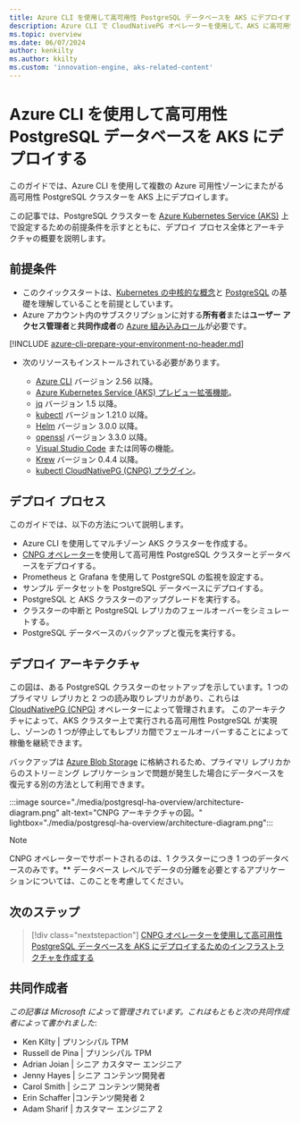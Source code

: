 ```yaml
---
title: Azure CLI を使用して高可用性 PostgreSQL データベースを AKS にデプロイする方法の概要
description: Azure CLI で CloudNativePG オペレーターを使用して、AKS に高可用性 PostgreSQL データベースをデプロイする方法について説明します。
ms.topic: overview
ms.date: 06/07/2024
author: kenkilty
ms.author: kkilty
ms.custom: 'innovation-engine, aks-related-content'
---
```

# Azure CLI を使用して高可用性 PostgreSQL データベースを AKS にデプロイする

このガイドでは、Azure CLI を使用して複数の Azure 可用性ゾーンにまたがる高可用性 PostgreSQL クラスターを AKS 上にデプロイします。

この記事では、PostgreSQL クラスターを [Azure Kubernetes Service (AKS)][what-is-aks] 上で設定するための前提条件を示すとともに、デプロイ プロセス全体とアーキテクチャの概要を説明します。

## 前提条件

* このクイックスタートは、[Kubernetes の中核的な概念][core-kubernetes-concepts]と [PostgreSQL][postgresql] の基礎を理解していることを前提としています。
* Azure アカウント内のサブスクリプションに対する**所有者**または**ユーザー アクセス管理者**と**共同作成者**の [Azure 組み込みロール][azure-roles]が必要です。

[!INCLUDE [azure-cli-prepare-your-environment-no-header.md](~/reusable-content/azure-cli/azure-cli-prepare-your-environment-no-header.md)]

* 次のリソースもインストールされている必要があります。

  * [Azure CLI](/cli/azure/install-azure-cli) バージョン 2.56 以降。
  * [Azure Kubernetes Service (AKS) プレビュー拡張機能][aks-preview]。
  * [jq][jq] バージョン 1.5 以降。
  * [kubectl][install-kubectl] バージョン 1.21.0 以降。
  * [Helm][install-helm] バージョン 3.0.0 以降。
  * [openssl][install-openssl] バージョン 3.3.0 以降。
  * [Visual Studio Code][install-vscode] または同等の機能。
  * [Krew][install-krew] バージョン 0.4.4 以降。
  * [kubectl CloudNativePG (CNPG) プラグイン][cnpg-plugin]。

## デプロイ プロセス

このガイドでは、以下の方法について説明します。

* Azure CLI を使用してマルチゾーン AKS クラスターを作成する。
* [CNPG オペレーター][cnpg-plugin]を使用して高可用性 PostgreSQL クラスターとデータベースをデプロイする。
* Prometheus と Grafana を使用して PostgreSQL の監視を設定する。
* サンプル データセットを PostgreSQL データベースにデプロイする。
* PostgreSQL と AKS クラスターのアップグレードを実行する。
* クラスターの中断と PostgreSQL レプリカのフェールオーバーをシミュレートする。
* PostgreSQL データベースのバックアップと復元を実行する。

## デプロイ アーキテクチャ

この図は、ある PostgreSQL クラスターのセットアップを示しています。1 つのプライマリ レプリカと 2 つの読み取りレプリカがあり、これらは [CloudNativePG (CNPG)](https://cloudnative-pg.io/) オペレーターによって管理されます。 このアーキテクチャによって、AKS クラスター上で実行される高可用性 PostgreSQL が実現し、ゾーンの 1 つが停止してもレプリカ間でフェールオーバーすることによって稼働を継続できます。

バックアップは [Azure Blob Storage](/azure/storage/blobs/) に格納されるため、プライマリ レプリカからのストリーミング レプリケーションで問題が発生した場合にデータベースを復元する別の方法として利用できます。

:::image source="./media/postgresql-ha-overview/architecture-diagram.png" alt-text="CNPG アーキテクチャの図。" lightbox="./media/postgresql-ha-overview/architecture-diagram.png":::

> [!NOTE]
> CNPG オペレーターでサポートされるのは、1 クラスターにつき 1 つのデータベースのみです。** データベース レベルでデータの分離を必要とするアプリケーションについては、このことを考慮してください。

## 次のステップ

> [!div class="nextstepaction"]
> [CNPG オペレーターを使用して高可用性 PostgreSQL データベースを AKS にデプロイするためのインフラストラクチャを作成する][create-infrastructure]

## 共同作成者

*この記事は Microsoft によって管理されています。これはもともと次の共同作成者によって書かれました*:

* Ken Kilty | プリンシパル TPM
* Russell de Pina | プリンシパル TPM
* Adrian Joian | シニア カスタマー エンジニア
* Jenny Hayes | シニア コンテンツ開発者
* Carol Smith | シニア コンテンツ開発者
* Erin Schaffer |コンテンツ開発者 2
* Adam Sharif | カスタマー エンジニア 2

<!-- LINKS -->
[what-is-aks]: ./what-is-aks.md
[postgresql]: https://www.postgresql.org/
[core-kubernetes-concepts]: ./concepts-clusters-workloads.md
[azure-roles]: ../role-based-access-control/built-in-roles.md
[aks-preview]: ./draft.md#install-the-aks-preview-azure-cli-extension
[jq]: https://jqlang.github.io/jq/
[install-kubectl]: https://kubernetes.io/docs/tasks/tools/install-kubectl/
[install-helm]: https://helm.sh/docs/intro/install/
[install-openssl]: https://www.openssl.org/
[install-vscode]: https://code.visualstudio.com/Download
[install-krew]: https://krew.sigs.k8s.io/
[cnpg-plugin]: https://cloudnative-pg.io/documentation/current/kubectl-plugin/#using-krew
[create-infrastructure]: ./create-postgresql-ha.md
